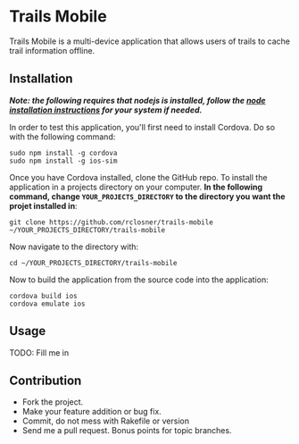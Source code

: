 Trails Mobile
=============

Trails Mobile is a multi-device application that allows users of trails to cache trail information offline.

## Installation

***Note: the following requires that nodejs is installed, follow the [node installation instructions](https://github.com/joyent/node/wiki/Installing-Node.js-via-package-manager) for your system if needed.***

In order to test this application, you'll first need to install Cordova. Do so with the following command: 

```
sudo npm install -g cordova
sudo npm install -g ios-sim
```

Once you have Cordova installed, clone the GitHub repo. To install the application in a projects directory on your computer. **In the following command, change `YOUR_PROJECTS_DIRECTORY` to the directory you want the projet installed in**:

```
git clone https://github.com/rclosner/trails-mobile ~/YOUR_PROJECTS_DIRECTORY/trails-mobile
```

Now navigate to the directory with:

```
cd ~/YOUR_PROJECTS_DIRECTORY/trails-mobile
```

Now to build the application from the source code into the application:

```
cordova build ios
cordova emulate ios
```

## Usage

TODO: Fill me in

## Contribution

  * Fork the project.
  * Make your feature addition or bug fix.
  * Commit, do not mess with Rakefile or version
  * Send me a pull request. Bonus points for topic branches.
